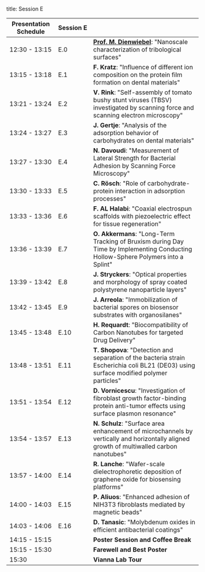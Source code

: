 title: Session E

|Presentation Schedule|**Session&nbsp;E**||
|---|---|---|
|12:30 - 13:15| E.0 |[**Prof. M. Dienwiebel**](tutoriale.html): "Nanoscale characterization of tribological surfaces"|
|13:15 - 13:18 | E.1 |**F. Kratz**: "Influence of different ion composition on the protein film formation on dental materials"|
|13:21 - 13:24 | E.2 |**V. Rink**: "Self-assembly of tomato bushy stunt viruses (TBSV) investigated by scanning force and scanning electron microscopy"|
|13:24 - 13:27 | E.3 |**J. Gertje**: "Analysis of the adsorption behavior of carbohydrates on dental materials"|
|13:27 - 13:30 | E.4 |**N. Davoudi**: "Measurement of Lateral Strength for Bacterial Adhesion by Scanning Force Microscopy"|
|13:30 - 13:33 | E.5 |**C. Rösch**: "Role of carbohydrate-protein interaction in adsorption processes"|
|13:33 - 13:36 | E.6 |**F. AL Halabi**: "Coaxial electrospun scaffolds with piezoelectric effect for tissue regeneration"|
|13:36 - 13:39 | E.7 |**O. Akkermans**: "Long-Term Tracking of Bruxism during Day Time by Implementing Conducting Hollow-Sphere Polymers into a Splint"|
|13:39 - 13:42 | E.8 |**J. Stryckers**: "Optical properties and morphology of spray coated polystyrene nanoparticle layers"|
|13:42 - 13:45 | E.9 |**J. Arreola**: "Immobilization of bacterial spores on biosensor substrates with organosilanes"|
|13:45 - 13:48 | E.10 |**H. Requardt**: "Biocompatibility of Carbon Nanotubes for targeted Drug Delivery"|
|13:48 - 13:51 | E.11 |**T. Shopova**: "Detection and separation of the bacteria strain Escherichia coli BL21 (DE03) using surface modified polymer particles"|
|13:51 - 13:54 | E.12 |**D. Vornicescu**: "Investigation of fibroblast growth factor-binding protein anti-tumor effects using surface plasmon resonance"|
|13:54 - 13:57 | E.13 |**N. Schulz**: "Surface area enhancement of microchannels by vertically and horizontally aligned growth of multiwalled carbon nanotubes"|
|13:57 - 14:00 | E.14 |**R. Lanche**: "Wafer-scale dielectrophoretic deposition of graphene oxide for biosensing platforms"|
|14:00 - 14:03 | E.15 |**P. Aliuos**: "Enhanced adhesion of NIH3T3 fibroblasts mediated by magnetic beads"|
|14:03 - 14:06 | E.16 |**D. Tanasic**: "Molybdenum oxides in efficient antibacterial coatings"|
|14:15 - 15:15 |      |**Poster Session and Coffee Break**|
|15:15 - 15:30 |      |**Farewell and Best Poster**|
|15:30         |      |**Vianna Lab Tour**|
